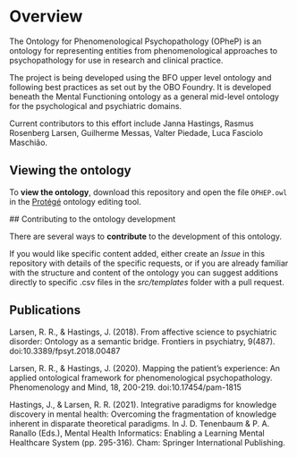 # Overview

The Ontology for Phenomenological Psychopathology (OPheP) is an ontology for representing entities from phenomenological approaches to psychopathology for use in research and clinical practice. 

The project is being developed using the BFO upper level ontology and following best practices as set out by the OBO Foundry. It is developed beneath the Mental Functioning ontology as a general mid-level ontology for the psychological and psychiatric domains. 

Current contributors to this effort include Janna Hastings, Rasmus Rosenberg Larsen, Guilherme Messas, Valter Piedade, Luca Fasciolo Maschião. 

## Viewing the ontology

To **view the ontology**, download this repository and open the file `OPHEP.owl` in the [Protégé](https://protege.stanford.edu/) ontology editing tool. 


## Contributing to the ontology development

There are several ways to **contribute** to the development of this ontology.  

If you would like specific content added, either create an *Issue* in this repository with details of the specific requests, or if you are already familiar with the structure and content of the ontology you can suggest additions directly to specific .csv files in the *src/templates* folder with a pull request. 

## Publications


Larsen, R. R., & Hastings, J. (2018). From affective science to psychiatric disorder: Ontology as a semantic bridge. Frontiers in psychiatry, 9(487). doi:10.3389/fpsyt.2018.00487

Larsen, R. R., & Hastings, J. (2020). Mapping the patient’s experience: An applied ontological framework for phenomenological psychopathology. Phenomenology and Mind, 18, 200-219. doi:10.17454/pam-1815

Hastings, J., & Larsen, R. R. (2021). Integrative paradigms for knowledge discovery in mental health: Overcoming the fragmentation of knowledge inherent in disparate theoretical paradigms. In J. D. Tenenbaum & P. A. Ranallo (Eds.), Mental Health Informatics: Enabling a Learning Mental Healthcare System (pp. 295-316). Cham: Springer International Publishing.



